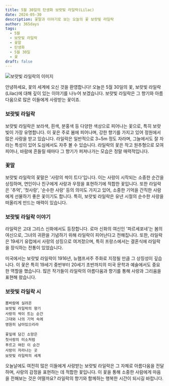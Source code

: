 ```yaml
---
title: 5월 30일의 탄생화 보랏빛 라일락(Lilac)
date: 2024-05-30
description: 꽃말과 이야기로 보는 오늘의 꽃 보랏빛 라일락
author: 365days
tags:
  - 5월
  - 보랏빛 라일락
  - 꽃말
  - 탄생화
  - 5월 30일
  - 꽃
draft: false
---
```


![보랏빛 라일락의 이미지](https://cdn.pixabay.com/photo/2020/04/18/21/41/lilac-5061139_960_720.jpg#center)

안녕하세요, 꽃의 세계에 오신 것을 환영합니다! 오늘은 5월 30일의 꽃, 보랏빛 라일락(Lilac)에 대해 깊이 있는 이야기를 나누어 보겠습니다. 보랏빛 라일락은 그 향기와 아름다움으로 많은 이들에게 사랑받는 꽃이죠.

### 보랏빛 라일락

보랏빛 라일락은 보라색, 흰색, 분홍색 등 다양한 색상으로 피어나는 꽃으로, 특히 보랏빛이 가장 유명합니다. 이 꽃은 주로 봄에 피어나며, 강한 향기를 가지고 있어 정원에서 많은 사랑을 받고 있습니다. 라일락은 일반적으로 3~5m 정도 자라며, 그늘에서도 잘 자라는 특성이 있어 도심에서도 자주 볼 수 있습니다. 라일락의 꽃은 작고 원추형으로 모여 피어나, 바람에 흔들릴 때마다 그 향기가 퍼져나가는 모습은 정말 매력적입니다.

### 꽃말

보랏빛 라일락의 꽃말은 '사랑의 싹이 트다'입니다. 이는 사랑이 시작되는 소중한 순간을 상징하며, 연인이나 친구에게 사랑과 우정을 표현하기에 적합한 꽃입니다. 또한 라일락은 '추억', '첫사랑', '순수한 사랑' 등의 의미도 가지고 있어, 소중한 기억을 간직한 사람에게 선물하기 좋은 꽃이기도 합니다. 특히, 보랏빛 라일락은 유년 시절의 순수한 사랑을 떠올리게 만드는 매력이 있습니다.

### 보랏빛 라일락 이야기

라일락은 고대 그리스 신화에서도 등장합니다. 로마 신화의 여신인 '파르세포네'는 봄의 여신으로, 그녀의 귀환을 기념하기 위해 라일락이 피어난다고 전해집니다. 또한, 라일락은 19세기 유럽에서 사랑의 상징으로 여겨졌으며, 특히 프랑스에서는 결혼식에 라일락을 장식하는 전통이 있었습니다.

미국에서는 보랏빛 라일락이 1916년, 뉴햄프셔주 주화로 지정될 만큼 그 상징성이 깊습니다. 이 꽃은 특히 19세기 중반부터 20세기 초반까지의 미국 문학과 예술에서도 중요한 역할을 했습니다. 많은 작가들이 라일락의 아름다움과 향기를 통해 사랑과 그리움을 표현해 왔습니다.

### 보랏빛 라일락 시

```
봄바람에 실려온
보랏빛 라일락의 향기
사랑의 싹이 트는 순간
그대와 나의 기억 속에
영원히 남아있으리라

꽃잎에 담긴 소망은
첫사랑의 미소처럼
푸르고 여린 이 순간
사랑이 자라나는 곳
보랏빛 라일락의 세계
```

오늘날에도 여전히 많은 이들에게 사랑받는 보랏빛 라일락은 그 자체로 아름다움을 전달하며, 사랑의 감정을 표현하는 데 적합한 꽃입니다. 이 꽃을 통해 소중한 사람에게 마음을 전해보는 것은 어떨까요? 라일락의 향기와 함께하는 행복한 시간이 되시길 바랍니다.


